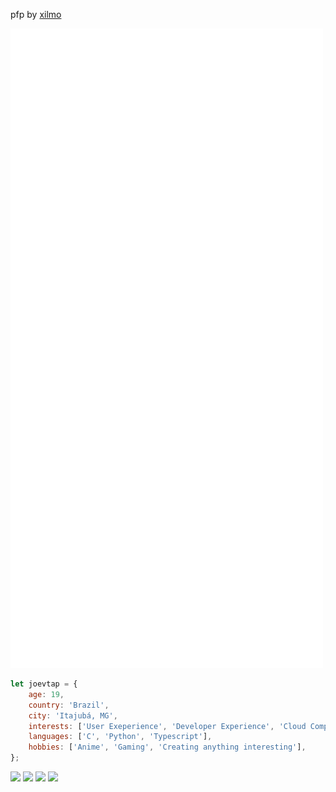 pfp by [xilmo](https://twitter.com/xilmo1)

<img src="./github-metrics.svg"/>  

```javascript
let joevtap = {
    age: 19,
    country: 'Brazil',
    city: 'Itajubá, MG',
    interests: ['User Exeperience', 'Developer Experience', 'Cloud Computing', 'Edge Computing', 'DevOps', 'Cybersecurity'],
    languages: ['C', 'Python', 'Typescript'],
    hobbies: ['Anime', 'Gaming', 'Creating anything interesting'],
};
```

<a href = "mailto: joelvitortorres@gmail.com"><img src="https://img.shields.io/badge/-Gmail-%23EA4335?style=for-the-badge&logo=gmail&logoColor=white"></a>
<a href="https://www.linkedin.com/in/joevtap/" target="_blank"><img src="https://img.shields.io/badge/-LinkedIn-%230077B5?style=for-the-badge&logo=linkedin&logoColor=white"></a>
<a href="https://twitter.com/joevtap" target="_blank"><img src="https://img.shields.io/badge/-Twitter-%231DA1F2?style=for-the-badge&logo=twitter&logoColor=white"></a>
<a href="https://instagram.com/joevtap" target="_blank"><img src="https://img.shields.io/badge/-Instagram-%23E4405F?style=for-the-badge&logo=instagram&logoColor=white"></a>
